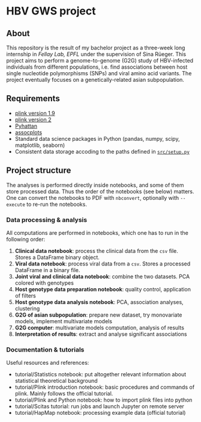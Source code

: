 # HBV GWS project

## About

This repository is the result of my bachelor project as a three-week long internship in *Fellay Lab, EPFL* under the supervision of Sina Rüeger. This project aims to perform a genome-to-genome  (G2G) study of HBV-infected individuals from different populations, i.e. find associations between host single nucleotide polymorphisms (SNPs) and viral amino acid variants. The project eventually focuses on a genetically-related asian subpopulation.

## Requirements

* [plink version 1.9](https://www.cog-genomics.org/plink2/)
* [plink version 2](https://www.cog-genomics.org/plink/2.0/)
* [Pyhattan](https://github.com/Pudkip/Pyhattan)
* [assocplots](https://github.com/khramts/assocplots)
* Standard data science packages in Python (pandas, numpy, scipy, matplotlib, seaborn)
* Consistent data storage accoding to the paths defined in [`src/setup.py`](src/setup.py)

## Project structure

The analyses is performed directly inside notebooks, and some of them store processed data. Thus the order of the notebooks (see below) matters. One can convert the notebooks to PDF with `nbconvert`, optionally with `--execute` to re-run the notebooks.

### Data processing & analysis

All computations are performed in notebooks, which one has to run in the following order:

1. **Clinical data notebook**: process the clinical data from the `csv` file. Stores a DataFrame binary object.
1. **Viral data notebook**: process viral data from a `csv`. Stores a processed DataFrame in a binary file. 
1. **Joint viral and clinical data notebook**: combine the two datasets. PCA colored with genotypes
1. **Host genotype data preparation notebook**: quality control, application of filters
1. **Host genotype data analysis notebook**: PCA, association analyses, clustering
1. **G2G of asian subpopulation**: prepare new dataset, try monovariate models, implement multivariate models
1. **G2G computer**: multivariate models computation, analysis of results
1. **Interpretation of results**: extract and analyse significant associations

### Documentation & tutorials

Useful resources and references:

* tutorial/Statistics notebook: put altogether relevant information about statistical theoretical background
* tutorial/Plink introduction notebook: basic procedures and commands of plink. Mainly follows the official tutorial.
* tutorial/Plink and Python notebook: how to import plink files into python
* tutorial/Scitas tutorial: run jobs and launch Jupyter on remote server
* tutorial/HapMap notebook: processing example data (official tutorial)
